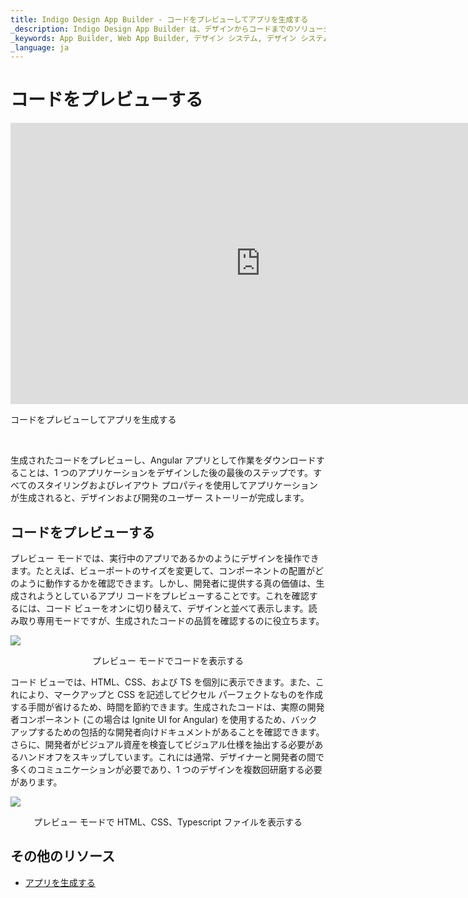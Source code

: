```yaml
---
title: Indigo Design App Builder - コードをプレビューしてアプリを生成する
_description: Indigo Design App Builder は、デザインからコードまでのソリューションであり、設計および開発チームが実際の Web アプリケーションを迅速かつ簡単に設計および構築できるようにします。
_keywords: App Builder, Web App Builder, デザイン システム, デザイン システム UX, UI キット, Sketch, Ignite UI for Angular, Sketch to Angular, Angular, Angular デザイン システム, Sketch から コードをエクスポート, Angular 用のデザイン キット, Sketch UI キット
_language: ja
---
```

# コードをプレビューする

<section class="feature__container">
    <div class="feature">
        <div class="feature__image">
            <iframe width="800" height="450" src="https://www.youtube.com/embed/zxT-nIXKn7I" frameborder="0" allowfullscreen></iframe>
            <p>コードをプレビューしてアプリを生成する</p>
            <br>
        </div>
    </div>
</section>

生成されたコードをプレビューし、Angular アプリとして作業をダウンロードすることは、1 つのアプリケーションをデザインした後の最後のステップです。すべてのスタイリングおよびレイアウト プロパティを使用してアプリケーションが生成されると、デザインおよび開発のユーザー ストーリーが完成します。

## コードをプレビューする 

プレビュー モードでは、実行中のアプリであるかのようにデザインを操作できます。たとえば、ビューポートのサイズを変更して、コンポーネントの配置がどのように動作するかを確認できます。しかし、開発者に提供する真の価値は、生成されようとしているアプリ コードをプレビューすることです。これを確認するには、コード ビューをオンに切り替えて、デザインと並べて表示します。読み取り専用モードですが、生成されたコードの品質を確認するのに役立ちます。 

<img class="responsive-img" src="../images/view-code-Indigo-Design-App-Builder.gif" />
<p style="text-align:center;">プレビュー モードでコードを表示する</p>

コード ビューでは、HTML、CSS、および TS を個別に表示できます。また、これにより、マークアップと CSS を記述してピクセル パーフェクトなものを作成する手間が省けるため、時間を節約できます。生成されたコードは、実際の開発者コンポーネント (この場合は Ignite UI for Angular) を使用するため、バックアップするための包括的な開発者向けドキュメントがあることを確認できます。さらに、開発者がビジュアル資産を検査してビジュアル仕様を抽出する必要があるハンドオフをスキップしています。これには通常、デザイナーと開発者の間で多くのコミュニケーションが必要であり、1 つのデザインを複数回研磨する必要があります。


<img class="responsive-img" src="../images/preview-files-indigo-design-app-builder.gif" />
<p style="text-align:center;">プレビュー モードで HTML、CSS、Typescript ファイルを表示する</p>


## その他のリソース

<div class="divider--half"></div>

* [アプリを生成する](generate-app.md)